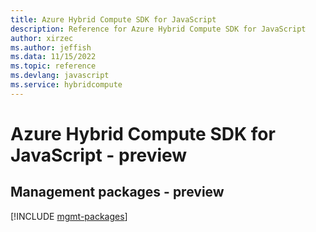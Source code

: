 ```yaml
---
title: Azure Hybrid Compute SDK for JavaScript
description: Reference for Azure Hybrid Compute SDK for JavaScript
author: xirzec
ms.author: jeffish
ms.data: 11/15/2022
ms.topic: reference
ms.devlang: javascript
ms.service: hybridcompute
---
```

# Azure Hybrid Compute SDK for JavaScript - preview

## Management packages - preview
[!INCLUDE [mgmt-packages](hybrid-compute-mgmt-index.md)]